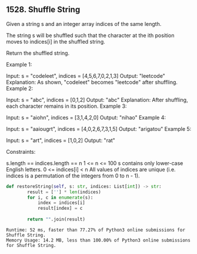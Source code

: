 ## 1528. Shuffle String

Given a string s and an integer array indices of the same length.

The string s will be shuffled such that the character at the ith position moves to indices[i] in the shuffled string.

Return the shuffled string.

 

Example 1:


Input: s = "codeleet", indices = [4,5,6,7,0,2,1,3]
Output: "leetcode"
Explanation: As shown, "codeleet" becomes "leetcode" after shuffling.
Example 2:

Input: s = "abc", indices = [0,1,2]
Output: "abc"
Explanation: After shuffling, each character remains in its position.
Example 3:

Input: s = "aiohn", indices = [3,1,4,2,0]
Output: "nihao"
Example 4:

Input: s = "aaiougrt", indices = [4,0,2,6,7,3,1,5]
Output: "arigatou"
Example 5:

Input: s = "art", indices = [1,0,2]
Output: "rat"
 

Constraints:

s.length == indices.length == n
1 <= n <= 100
s contains only lower-case English letters.
0 <= indices[i] < n
All values of indices are unique (i.e. indices is a permutation of the integers from 0 to n - 1).

```python
def restoreString(self, s: str, indices: List[int]) -> str:
        result = [''] * len(indices)
        for i, c in enumerate(s):
            index = indices[i]
            result[index] = c
        
        return "".join(result)
```


```
Runtime: 52 ms, faster than 77.27% of Python3 online submissions for Shuffle String.
Memory Usage: 14.2 MB, less than 100.00% of Python3 online submissions for Shuffle String.
```
